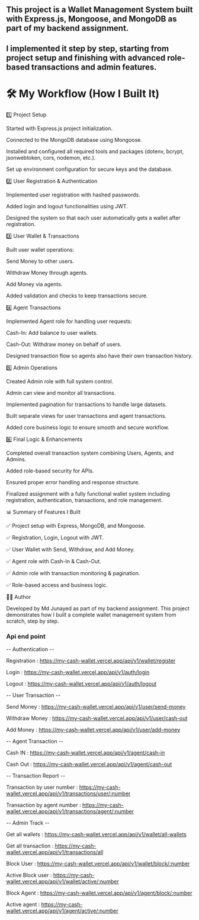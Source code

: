 ## This project is a Wallet Management System built with Express.js, Mongoose, and MongoDB as part of my backend assignment.
## I implemented it step by step, starting from project setup and finishing with advanced role-based transactions and admin features.

# 🛠️ My Workflow (How I Built It)
1️⃣ Project Setup

Started with Express.js project initialization.

Connected to the MongoDB database using Mongoose.

Installed and configured all required tools and packages (dotenv, bcrypt, jsonwebtoken, cors, nodemon, etc.).

Set up environment configuration for secure keys and the database.

2️⃣ User Registration & Authentication

Implemented user registration with hashed passwords.

Added login and logout functionalities using JWT.

Designed the system so that each user automatically gets a wallet after registration.

3️⃣ User Wallet & Transactions

Built user wallet operations:

Send Money to other users.

Withdraw Money through agents.

Add Money via agents.

Added validation and checks to keep transactions secure.

4️⃣ Agent Transactions

Implemented Agent role for handling user requests:

Cash-In: Add balance to user wallets.

Cash-Out: Withdraw money on behalf of users.

Designed transaction flow so agents also have their own transaction history.

5️⃣ Admin Operations

Created Admin role with full system control.

Admin can view and monitor all transactions.

Implemented pagination for transactions to handle large datasets.

Built separate views for user transactions and agent transactions.

Added core business logic to ensure smooth and secure workflow.

6️⃣ Final Logic & Enhancements

Completed overall transaction system combining Users, Agents, and Admins.

Added role-based security for APIs.

Ensured proper error handling and response structure.

Finalized assignment with a fully functional wallet system including registration, authentication, transactions, and role management.

📊 Summary of Features I Built

✅ Project setup with Express, MongoDB, and Mongoose.

✅ Registration, Login, Logout with JWT.

✅ User Wallet with Send, Withdraw, and Add Money.

✅ Agent role with Cash-In & Cash-Out.

✅ Admin role with transaction monitoring & pagination.

✅ Role-based access and business logic.

🧑‍💻 Author

Developed by Md Junayed as part of my backend assignment.
This project demonstrates how I built a complete wallet management system from scratch, step by step.

### Api end point

-- Authentication --

Registration : https://my-cash-wallet.vercel.app/api/v1/wallet/register

Login : https://my-cash-wallet.vercel.app/api/v1/auth/login

Logout : https://my-cash-wallet.vercel.app/api/v1/auth/logout

-- User Transaction --

Send Money : https://my-cash-wallet.vercel.app/api/v1/user/send-money

Withdraw Money : https://my-cash-wallet.vercel.app/api/v1/user/cash-out

Add Money : https://my-cash-wallet.vercel.app/api/v1/user/add-money

-- Agent Transaction --

Cash IN : https://my-cash-wallet.vercel.app/api/v1/agent/cash-in

Cash Out : https://my-cash-wallet.vercel.app/api/v1/agent/cash-out

-- Transaction Report --

Transaction by user number : https://my-cash-wallet.vercel.app/api/v1/transactions/user/:number

Transaction by agent number : https://my-cash-wallet.vercel.app/api/v1/transactions/agent/:number

-- Admin Track --

Get all wallets : https://my-cash-wallet.vercel.app/api/v1/wallet/all-wallets

Get all transaction : https://my-cash-wallet.vercel.app/api/v1/transactions/all

Block User : https://my-cash-wallet.vercel.app/api/v1/wallet/block/:number

Active Block user : https://my-cash-wallet.vercel.app/api/v1/wallet/active/:number

Block Agent : https://my-cash-wallet.vercel.app/api/v1/agent/block/:number

Active agent : https://my-cash-wallet.vercel.app/api/v1/agent/active/:number



